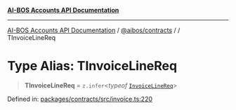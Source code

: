 [**AI-BOS Accounts API Documentation**](../../../README.md)

***

[AI-BOS Accounts API Documentation](../../../README.md) / [@aibos/contracts](../README.md) / [](../README.md) / TInvoiceLineReq

# Type Alias: TInvoiceLineReq

> **TInvoiceLineReq** = `z.infer`\<*typeof* [`InvoiceLineReq`](../variables/InvoiceLineReq.md)\>

Defined in: [packages/contracts/src/invoice.ts:220](https://github.com/pohlai88/accounts/blob/48103fb36d28b2b9bfb33472b6de2f719773cde9/packages/contracts/src/invoice.ts#L220)
